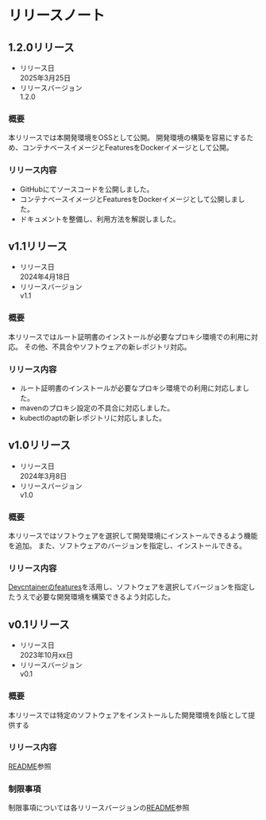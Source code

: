 # リリースノート

## 1.2.0リリース

+ リリース日  
    2025年3月25日
+ リリースバージョン  
    1.2.0

### 概要

本リリースでは本開発環境をOSSとして公開。
開発環境の構築を容易にするため、コンテナベースイメージとFeaturesをDockerイメージとして公開。

### リリース内容

+ GitHubにてソースコードを公開しました。
+ コンテナベースイメージとFeaturesをDockerイメージとして公開しました。
+ ドキュメントを整備し、利用方法を解説しました。

## v1.1リリース

+ リリース日  
    2024年4月18日
+ リリースバージョン  
    v1.1

### 概要

本リリースではルート証明書のインストールが必要なプロキシ環境での利用に対応。
その他、不具合やソフトウェアの新レポジトリ対応。

### リリース内容

+ ルート証明書のインストールが必要なプロキシ環境での利用に対応しました。
+ mavenのプロキシ設定の不具合に対応しました。
+ kubectlのaptの新レポジトリに対応しました。

## v1.0リリース

+ リリース日  
    2024年3月8日
+ リリースバージョン  
    v1.0

### 概要

本リリースではソフトウェアを選択して開発環境にインストールできるよう機能を追加。
また、ソフトウェアのバージョンを指定し、インストールできる。

### リリース内容

[Devcntainerのfeatures](https://github.com/devcontainers/feature-starter)を活用し、ソフトウェアを選択してバージョンを指定したうえで必要な開発環境を構築できるよう対応した。

## v0.1リリース

+ リリース日  
    2023年10月xx日
+ リリースバージョン  
    v0.1

### 概要

本リリースでは特定のソフトウェアをインストールした開発環境をβ版として提供する

### リリース内容

[README](README.md)参照

### 制限事項

制限事項については各リリースバージョンの[README](README.md)参照
